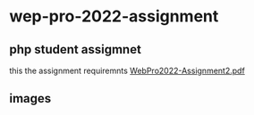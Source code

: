# wep-pro-2022-assignment

## php student assigmnet
this the assignment requiremnts [WebPro2022-Assignment2.pdf](./WebPro2022-Assignment2.pdf)

## images

